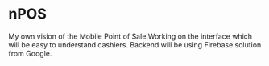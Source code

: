 # nPOS
My own vision of the Mobile Point of Sale.Working on the interface which will be easy to understand cashiers. Backend will be using Firebase solution from Google.
